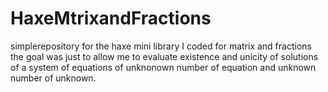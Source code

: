 # HaxeMtrixandFractions
simplerepository for the haxe mini library I coded for matrix and fractions
the goal was just to allow me to evaluate existence and unicity of solutions of a system of equations of unknonown number of equation and unknown number of  unknown.

